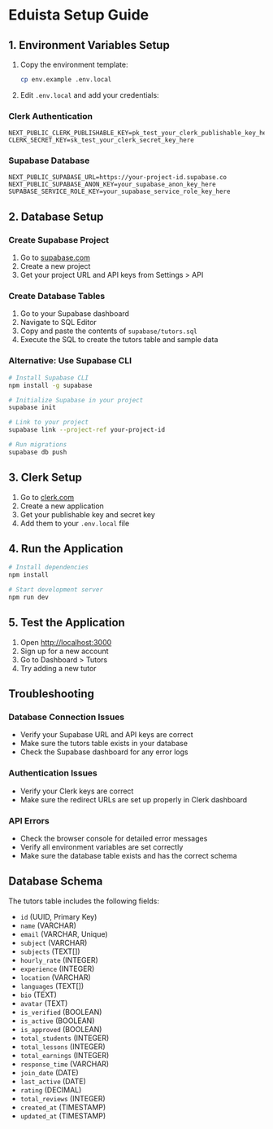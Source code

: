 # Eduista Setup Guide

## 1. Environment Variables Setup

1. Copy the environment template:
   ```bash
   cp env.example .env.local
   ```

2. Edit `.env.local` and add your credentials:

### Clerk Authentication
```env
NEXT_PUBLIC_CLERK_PUBLISHABLE_KEY=pk_test_your_clerk_publishable_key_here
CLERK_SECRET_KEY=sk_test_your_clerk_secret_key_here
```

### Supabase Database
```env
NEXT_PUBLIC_SUPABASE_URL=https://your-project-id.supabase.co
NEXT_PUBLIC_SUPABASE_ANON_KEY=your_supabase_anon_key_here
SUPABASE_SERVICE_ROLE_KEY=your_supabase_service_role_key_here
```

## 2. Database Setup

### Create Supabase Project
1. Go to [supabase.com](https://supabase.com)
2. Create a new project
3. Get your project URL and API keys from Settings > API

### Create Database Tables
1. Go to your Supabase dashboard
2. Navigate to SQL Editor
3. Copy and paste the contents of `supabase/tutors.sql`
4. Execute the SQL to create the tutors table and sample data

### Alternative: Use Supabase CLI
```bash
# Install Supabase CLI
npm install -g supabase

# Initialize Supabase in your project
supabase init

# Link to your project
supabase link --project-ref your-project-id

# Run migrations
supabase db push
```

## 3. Clerk Setup

1. Go to [clerk.com](https://clerk.com)
2. Create a new application
3. Get your publishable key and secret key
4. Add them to your `.env.local` file

## 4. Run the Application

```bash
# Install dependencies
npm install

# Start development server
npm run dev
```

## 5. Test the Application

1. Open [http://localhost:3000](http://localhost:3000)
2. Sign up for a new account
3. Go to Dashboard > Tutors
4. Try adding a new tutor

## Troubleshooting

### Database Connection Issues
- Verify your Supabase URL and API keys are correct
- Make sure the tutors table exists in your database
- Check the Supabase dashboard for any error logs

### Authentication Issues
- Verify your Clerk keys are correct
- Make sure the redirect URLs are set up properly in Clerk dashboard

### API Errors
- Check the browser console for detailed error messages
- Verify all environment variables are set correctly
- Make sure the database table exists and has the correct schema

## Database Schema

The tutors table includes the following fields:
- `id` (UUID, Primary Key)
- `name` (VARCHAR)
- `email` (VARCHAR, Unique)
- `subject` (VARCHAR)
- `subjects` (TEXT[])
- `hourly_rate` (INTEGER)
- `experience` (INTEGER)
- `location` (VARCHAR)
- `languages` (TEXT[])
- `bio` (TEXT)
- `avatar` (TEXT)
- `is_verified` (BOOLEAN)
- `is_active` (BOOLEAN)
- `is_approved` (BOOLEAN)
- `total_students` (INTEGER)
- `total_lessons` (INTEGER)
- `total_earnings` (INTEGER)
- `response_time` (VARCHAR)
- `join_date` (DATE)
- `last_active` (DATE)
- `rating` (DECIMAL)
- `total_reviews` (INTEGER)
- `created_at` (TIMESTAMP)
- `updated_at` (TIMESTAMP)
